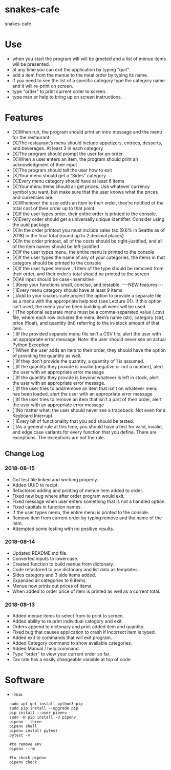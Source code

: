 # snakes-cafe
snakes-cafe

# Use
- when you start the program will will be greeted and a list of menue items will be presented.
- at any time you can exit the application by typing "quit".
- add a item from the menue to the meal order by typing its name.
- if you need to see the list of a specific category type the category name and it will re-print on screen.
- type "order" to print current order to screen.
- type man or help to bring up on screen instructions.

# Features
- [X]When run, the program should print an intro message and the menu for the restaurant
- [X]The restaurant’s menu should include appetizers, entrees, desserts, and beverages. At least 3 in each category
- [X]The program should prompt the user for an order
- [X]When a user enters an item, the program should print an acknowledgment of their input
- [X]The program should tell the user how to exit
- [X]Your menu should get a “Sides” category
- [X]Every menu category should have at least 6 items
- [X]Your menu items should all get prices. Use whatever currency symbol you want, but make sure that the user knows what the prices and currencies are.
- [X]Whenever the user adds an item to their order, they’re notified of the total cost of their order up to that point.
- [X]If the user types order, their entire order is printed to the console.
- [X]Every order should get a universally unique identifier. Consider using the uuid package
- [X]In the order printout you must include sales tax (9.6% in Seattle as of 2018) in the final total (round up to 2 decimal places)
- [X]In the order printout, all of the costs should be right-justified, and all of the item names should be left-justified
- [X]If the user types menu, the entire menu is printed to the console
- [X]If the user types the name of any of your categories, the items in that category should be printed to the console
- [X]If the user types remove <ITEM NAME>, 1 item of the type <ITEM NAME> should be removed from their order, and their order’s total should be printed to the screen
- [X]All input should be case-insensitive
- [ ]Keep your functions small, concise, and testable.
---NEW features---
- [ ]Every menu category should have at least 9 items
- [ ]Add to your snakes-cafe project the option to provide a separate file as a menu with the appropriate help text (see Lecture 01). If this option isn’t used, the menu you’ve been building all week will be used.
- [ ]The optional separate menu must be a comma-separated value (.csv) file, where each row includes the menu item’s name (str), category (str), price (float), and quantity (int) referring to the in-stock amount of that item.
- [ ]If the provided separate menu file isn’t a CSV file, alert the user with an appropriate error message. Note: the user should never see an actual Python Exception
- [ ]When the user adds an item to their order, they should have the option of providing the quantity as well.
- [ ]If they don’t provide the quantity, a quantity of 1 is assumed.
- [ ]If the quantity they provide is invalid (negative or not a number), alert the user with an appropriate error message
- [ ]If the quantity they provide is beyond whatever is left in stock, alert the user with an appropriate error message.
- [ ]If the user tries to add/remove an item that isn’t on whatever menu has been loaded, alert the user with an appropriate error message
- [ ]If the user tries to remove an item that isn’t a part of their order, alert the user with an appropriate error message
- [ ]No matter what, the user should never see a traceback. Not even for a Keyboard Interrupt.
- [ ]Every bit of functionality that you add should be tested.
- [ ]As a general rule at this time, you should have a test for valid, invalid, and edge case variants for every function that you define. There are exceptions. The exceptions are not the rule.


## Change Log

### 2018-08-15
- Got test file linked and working properly.
- Added UUID to recipt.
- Refactored adding and printing of menue item added to order.
- Fixed new bug where after order program would exit.
- Fixed message when user enters something that is not a handled option.
- Fixed capitals in function names.
- If the user types menu, the entire menu is printed to the console.
- Remove item from current order by typing remove and the name of the item.
- Attempted some testing with no positive results.

### 2018-08-14
- Updated README.md file.
- Converted inputs to lowercase.
- Created function to build menue from dictonary.
- Code refactored to use dictonary and list data as templates.
- Sides category and 3 side items added.
- Expanded all categories to 6 items.
- Menue now prints out prices of items.
- When added to order price of item is printed as well as a current total.

### 2018-08-13
- Added menue items to select from to print to screen.
- Added ability to re print individual category and exit.
- Orders append to dictonary and print added item and quantity.
- Fixed bug that causes application to crash if incorrect item is typed.
- Added exit to commands that will exit program.
- Added Category command to show available categories.
- Added Manual / help command.
- Type "order" to view your current order so far.
- Tax rate has a easily changeable variable at top of code.

# Software
- linux
```
  sudo apt-get install python3-pip
  sudo pip install --upgrade pip
  pip install --user pipenv
  sudo -H pip install -U pipenv
  pipenv --three
  pipenv shell
  pipenv install pytest
  pytest -v

  #to remove env
  pipenv --rm

  #to check pipenv
  pipenv check
```